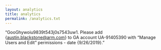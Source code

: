 ```yaml
---
layout: analytics
title: analytics
permalink: /analytics.txt
---
```


“GooGhywoiu9839t543j0s7543uw1.  Please add {austin.blackstone@arm.com} to GA account
UA-91405390 with “Manage Users and Edit” permissions - date
{9/26/2019}.”